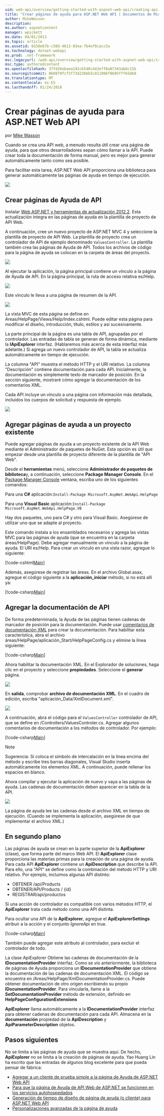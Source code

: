 ```yaml
---
uid: web-api/overview/getting-started-with-aspnet-web-api/creating-api-help-pages
title: "Crear páginas de ayuda para ASP.NET Web API | Documentos de Microsoft"
author: MikeWasson
description: 
ms.author: aspnetcontent
manager: wpickett
ms.date: 04/01/2013
ms.topic: article
ms.assetid: 0150e67b-c50d-4613-83ea-7b4ef8cacc5a
ms.technology: dotnet-webapi
ms.prod: .net-framework
msc.legacyurl: /web-api/overview/getting-started-with-aspnet-web-api/creating-api-help-pages
msc.type: authoredcontent
ms.openlocfilehash: 37fd26ebaea192cb540c443eff8a07343ab8c15b
ms.sourcegitcommit: 060879fcf3f73d2366b5c811986f8695fff65db8
ms.translationtype: MT
ms.contentlocale: es-ES
ms.lasthandoff: 01/24/2018
---
```

<a name="creating-help-pages-for-aspnet-web-api"></a>Crear páginas de ayuda para ASP.NET Web API
====================
por [Mike Wasson](https://github.com/MikeWasson)

Cuando se crea una API web, a menudo resulta útil crear una página de ayuda, para que otros desarrolladores sepan cómo llamar a la API. Puede crear toda la documentación de forma manual, pero es mejor para generar automáticamente tanto como sea posible.

Para facilitar esta tarea, ASP.NET Web API proporciona una biblioteca para generar automáticamente las páginas de ayuda en tiempo de ejecución.

![](creating-api-help-pages/_static/image1.png)

## <a name="creating-api-help-pages"></a>Crear páginas de Ayuda de API

Instalar [Web ASP.NET y herramientas de actualización 2012.2](https://go.microsoft.com/fwlink/?LinkId=282650). Esta actualización integra en las páginas de ayuda en la plantilla de proyecto de API Web.

A continuación, cree un nuevo proyecto de ASP.NET MVC 4 y seleccione la plantilla de proyecto de API Web. La plantilla de proyecto crea un controlador de API de ejemplo denominado `ValuesController`. La plantilla también crea las páginas de Ayuda de API. Todos los archivos de código para la página de ayuda se colocan en la carpeta de áreas del proyecto.

![](creating-api-help-pages/_static/image2.png)

Al ejecutar la aplicación, la página principal contiene un vínculo a la página de Ayuda de API. En la página principal, la ruta de acceso relativa es/Help.

![](creating-api-help-pages/_static/image3.png)

Este vínculo le lleva a una página de resumen de la API.

![](creating-api-help-pages/_static/image4.png)

La vista MVC de esta página se define en Areas/HelpPage/Views/Help/Index.cshtml. Puede editar esta página para modificar el diseño, introducción, título, estilos y así sucesivamente.

La parte principal de la página es una tabla de API, agrupadas por el controlador. Las entradas de tabla se generan de forma dinámica, mediante la **IApiExplorer** interfaz. (Hablaremos más acerca de esta interfaz más adelante.) Si agrega un nuevo controlador de API, la tabla se actualiza automáticamente en tiempo de ejecución.

La columna "API" muestra el método HTTP y el URI relativo. La columna "Descripción" contiene documentación para cada API. Inicialmente, la documentación es simplemente texto de marcador de posición. En la sección siguiente, mostraré cómo agregar la documentación de los comentarios XML.

Cada API incluye un vínculo a una página con información más detallada, incluidos los cuerpos de solicitud y respuesta de ejemplo.

![](creating-api-help-pages/_static/image5.png)

## <a name="adding-help-pages-to-an-existing-project"></a>Agregar páginas de ayuda a un proyecto existente

Puede agregar páginas de ayuda a un proyecto existente de la API Web mediante el Administrador de paquetes de NuGet. Esta opción es útil que empezar desde una plantilla de proyecto diferente de la plantilla de "API Web".

Desde el **herramientas** menú, seleccione **Administrador de paquetes de biblioteca**y, a continuación, seleccione **Package Manager Console**. En el [Package Manager Console](http://docs.nuget.org/docs/start-here/using-the-package-manager-console) ventana, escriba uno de los siguientes comandos:

Para una **C#** aplicación:`Install-Package Microsoft.AspNet.WebApi.HelpPage`

Para una **Visual Basic** aplicación:`Install-Package Microsoft.AspNet.WebApi.HelpPage.VB`

Hay dos paquetes, uno para C# y otro para Visual Basic. Asegúrese de utilizar uno que se adapte al proyecto.

Este comando instala a los ensamblados necesarios y agrega las vistas MVC para las páginas de ayuda (que se encuentra en la carpeta áreas/HelpPage). Debe agregar manualmente un vínculo a la página de ayuda. El URI es/Help. Para crear un vínculo en una vista razor, agregue lo siguiente:

[!code-cshtml[Main](creating-api-help-pages/samples/sample1.cshtml)]

Además, asegúrese de registrar las áreas. En el archivo Global.asax, agregue el código siguiente a la **aplicación\_iniciar** método, si no está allí ya:

[!code-csharp[Main](creating-api-help-pages/samples/sample2.cs?highlight=4)]

## <a name="adding-api-documentation"></a>Agregar la documentación de API

De forma predeterminada, la Ayuda de las páginas tienen cadenas de marcador de posición para la documentación. Puede usar [comentarios de documentación XML](https://msdn.microsoft.com/library/b2s063f7.aspx) para crear la documentación. Para habilitar esta característica, abra el archivo áreas/HelpPage/aplicación\_Start/HelpPageConfig.cs y elimine la línea siguiente:

[!code-csharp[Main](creating-api-help-pages/samples/sample3.cs)]

Ahora habilitar la documentación XML. En el Explorador de soluciones, haga clic en el proyecto y seleccione **propiedades**. Seleccione el **generar** página.

![](creating-api-help-pages/_static/image6.png)

En **salida**, comprobar **archivo de documentación XML**. En el cuadro de edición, escriba "aplicación\_Data/XmlDocument.xml".

![](creating-api-help-pages/_static/image7.png)

A continuación, abra el código para el `ValuesController` controlador de API, que se define en /Controllers/ValuesControler.cs. Agregar algunos comentarios de documentación a los métodos de controlador. Por ejemplo:

[!code-csharp[Main](creating-api-help-pages/samples/sample4.cs)]

> [!NOTE]
> Sugerencia: Si coloca el símbolo de intercalación en la línea encima del método y escribe tres barras diagonales, Visual Studio inserta automáticamente los elementos XML. A continuación, puede rellenar los espacios en blanco.


Ahora compilar y ejecutar la aplicación de nuevo y vaya a las páginas de ayuda. Las cadenas de documentación deben aparecer en la tabla de la API.

![](creating-api-help-pages/_static/image8.png)

La página de ayuda lee las cadenas desde el archivo XML en tiempo de ejecución. (Cuando se implementa la aplicación, asegúrese de que implementar el archivo XML.)

## <a name="under-the-hood"></a>En segundo plano

Las páginas de ayuda se crean en la parte superior de la **ApiExplorer** (clase), que forma parte del marco Web API. El **ApiExplorer** clase proporciona las materias primas para la creación de una página de ayuda. Para cada API **ApiExplorer** contiene un **ApiDescription** que describe la API. Para ello, una "API" se define como la combinación del método HTTP y URI relativo. Por ejemplo, incluimos algunas API distinto:

- OBTENER /api/Products
- OBTENER/API/Products / {id}
- REGISTRAR/api/productos

Si una acción de controlador es compatible con varios métodos HTTP, el **ApiExplorer** trata cada método como una API distinta.

Para ocultar una API de la **ApiExplorer**, agregue el **ApiExplorerSettings** atribuir a la acción y el conjunto *IgnoreApi* en true.

[!code-csharp[Main](creating-api-help-pages/samples/sample5.cs)]

También puede agregar este atributo al controlador, para excluir el controlador de todo.

La clase ApiExplorer Obtiene las cadenas de documentación de la **IDocumentationProvider** interfaz. Como se vio anteriormente, la biblioteca de páginas de Ayuda proporciona un **IDocumentationProvider** que obtiene la documentación de las cadenas de documentación XML. El código se encuentra en /Areas/HelpPage/XmlDocumentationProvider.cs. Puede obtener documentación de otro origen escribiendo su propio **IDocumentationProvider**. Para vincularla, llame a la **SetDocumentationProvider** método de extensión, definido en **HelpPageConfigurationExtensions**

**ApiExplorer** llama automáticamente a la **IDocumentationProvider** interfaz para obtener cadenas de documentación para cada API. Almacena en la **documentación** propiedad de la **ApiDescription** y **ApiParameterDescription** objetos.

## <a name="next-steps"></a>Pasos siguientes

No se limita a las páginas de ayuda que se muestra aquí. De hecho, **ApiExplorer** no se limita a la creación de páginas de ayuda. Yao Huang Lin ha escrito que las entradas de algunos blog excelente para que pueda pensar de fábrica:

- [Agregar a un cliente de prueba simple a la página de Ayuda de ASP.NET Web API](https://blogs.msdn.com/b/yaohuang1/archive/2012/12/02/adding-a-simple-test-client-to-asp-net-web-api-help-page.aspx)
- [Para que la página de Ayuda de API Web de ASP.NET se funcionen en los servicios autohospedados](https://blogs.msdn.com/b/yaohuang1/archive/2012/12/20/making-asp-net-web-api-help-page-work-on-self-hosted-services.aspx)
- [Generación de tiempo de diseño de página de ayuda (o cliente) para ASP.NET Web API](https://blogs.msdn.com/b/yaohuang1/archive/2013/01/20/design-time-generation-of-help-page-or-proxy-for-asp-net-web-api.aspx)
- [Personalizaciones avanzadas de la página de ayuda](https://blogs.msdn.com/b/yaohuang1/archive/2012/12/10/asp-net-web-api-help-page-part-3-advanced-help-page-customizations.aspx)
